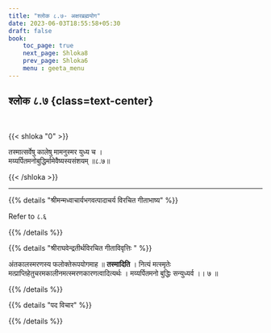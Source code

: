 ```yaml
---
title: "श्लोक ८.७- अक्षरब्रह्मयोग"
date: 2023-06-03T18:55:58+05:30
draft: false
book:
    toc_page: true
    next_page: Shloka8
    prev_page: Shloka6
    menu : geeta_menu
---
```




## श्लोक ८.७ {class=text-center}

<br/>

{{< shloka  "0"  >}}

तस्मात्सर्वेषु कालेषु मामनुस्मर युध्य च ।  
मय्यर्पितमनोबुद्धिर्मामेवैष्यस्यसंशयम् ॥८.७॥

{{< /shloka >}}

---


{{% details "श्रीमन्मध्वाचार्यभगवत्पादाचर्य विरचित  गीताभाष्य" %}}

Refer to ८.६

{{% /details %}}



{{% details "श्रीराघवेन्द्रतीर्थविरचित गीताविवृत्तिः " %}}


अंतकालस्मरणस्य फलोक्तेरूपयोगमाह ॥ 
**तस्मादिति** । नित्यं मत्स्मृतेः 
मत्प्राप्तिहेतुचरमकालीनमत्स्मरणकारणत्वादित्यर्थः । 
मय्यर्पितमनो बुद्धिः सन्युध्यर्व ।। ७ ॥

{{% /details %}}



{{% details "पद विचार" %}}


{{% /details %}}
